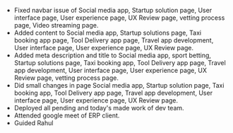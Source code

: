 - Fixed navbar issue of Social media app, Startup solution page, User interface page, User experience page, UX Review page, vetting process page, Video streaming page.
- Added content to Social media app, Startup solutions page, Taxi booking app page, Tool Delivery app page, Travel app development, User interface page, User experience page, UX Review page.
- Added meta description and title to Social media app, sport betting, Startup solutions page, Taxi booking app, Tool Delivery app page, Travel app development, User interface page, User experience page, UX Review page, vetting process page.
- Did small changes in page Social media app, Startup solution page, Taxi booking app, Tool Delivery app page, Travel app development, User interface page, User experience page, UX Review page.
- Deployed all pending and today's made work of dev team.
- Attended google meet of ERP client.
- Guided Rahul
